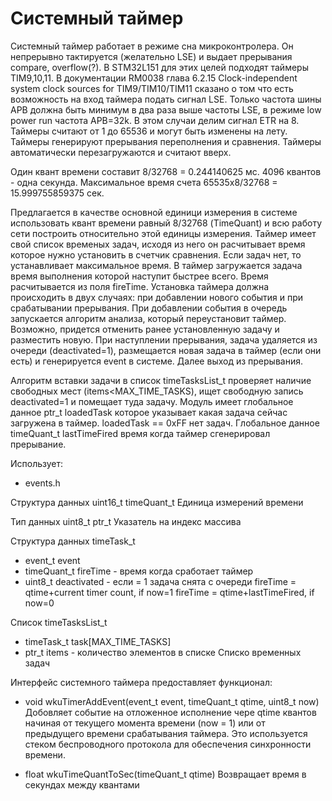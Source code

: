 # Системный таймер
Системный таймер работает в режиме сна микроконтролера. Он непрерывно
тактируется (желательно LSE) и выдает прерывания compare, overflow(?).
В STM32L151 для этих целей подходят таймеры TIM9,10,11.
В документации RM0038 глава 6.2.15 Clock-independent system clock sources for
TIM9/TIM10/TIM11 сказано о том что есть возможность на вход таймера подать
сигнал LSE. Только частота шины APB должна быть минимум в два раза выше
частоты LSE, в режиме low power run частота APB=32k. В этом случаи делим
сигнал ETR на 8.
Таймеры считают от 1 до 65536 и могут быть изменены на лету.
Таймеры генерируют прерывания переполнения и сравнения.
Таймеры автоматически перезагружаются и считают вверх.

Один квант времени составит 8/32768 = 0.244140625 мс.
4096 квантов - одна секунда.
Максимальное время счета 65535x8/32768 = 15.999755859375 сек.

Предлагается в качестве основной единици измерения в системе использовать квант
времени равный 8/32768 (TimeQuant) и всю работу сети построить относительно
этой единицы измерения.
Таймер имеет свой список временых задач, исходя из него он расчитывает время
которое нужно установить в счетчик сравнения. Если задач нет, то устанавливает 
максимальное время. В таймер загружается задача время выполнения которой
наступит быстрее всего. Время расчитывается из поля fireTime.
Установка таймера должна происходить в двух случаях: при добавлении нового
события и при срабатывании прерывания. При добавлении события в очередь
запускается алгоритм анализа, который переустановит таймер. Возможно, придется
отменить ранее установленную задачу и разместить новую.
При наступлении прерывания, задача удаляется из очереди (deactivated=1),
размещается новая задача в таймер (если они есть) и генерируется event в 
системе. Далее выход из прерывания.

Алгоритм вставки задачи в список timeTasksList_t проверяет наличие свободных
мест (items<MAX_TIME_TASKS), ищет свободную запись deactivated=1 и помещает
туда задачу. 
Модуль имеет глобальное данное  ptr_t loadedTask которое указывает какая
задача сейчас загружена в таймер. loadedTask == 0xFF нет задач.
Глобальное данное timeQuant_t lastTimeFired время когда таймер сгенерировал
прерывание.

Использует:
 * events.h

Структура данных uint16_t timeQuant_t
Единица измерений времени

Тип данных uint8_t ptr_t
Указатель на индекс массива

Структура данных timeTask_t
 * event_t event 
 * timeQuant_t fireTime - время когда сработает таймер
 * uint8_t deactivated - если = 1 задача снята с очереди 
fireTime = qtime+current timer count, if now=1
fireTime = qtime+lastTimeFired, if now=0

Список timeTasksList_t
 * timeTask_t task[MAX_TIME_TASKS]
 * ptr_t items - количество элементов в списке
Списко временных задач


Интерфейс системного таймера предоставляет функционал:
* void wkuTimerAddEvent(event_t event, timeQuant_t qtime, uint8_t now)
  Добовляет событие на отложенное исполнение чере qtime квантов начиная
  от текущего момента времени (now = 1) или от предыдущего времени срабатывания
  таймера. Это используется стеком беспроводного протокола для обеспечения
  синхронности времени.

* float wkuTimeQuantToSec(timeQuant_t qtime) 
  Возвращает время в секундах между квантами
